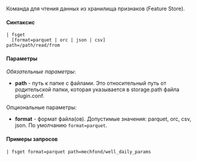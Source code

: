 Команда для чтения данных из хранилища признаков (Feature Store).

#### Синтаксис

```
| fsget 
  [format=parquet | orc | json | csv] 
path=/path/read/from
```

#### Параметры

_Обязательные параметры_:

- **path** - путь к папке с файлами. Это
  относительный путь от родительской папки, которая указывается в storage.path файла plugin.conf.

Опциональные параметры:

- **format** - формат файла(ов). Допустимые значения: parquet, orc, csv, json. По умолчанию `format=parquet`.

#### Примеры запросов

```
| fsget format=parquet path=mechfond/well_daily_params 
```